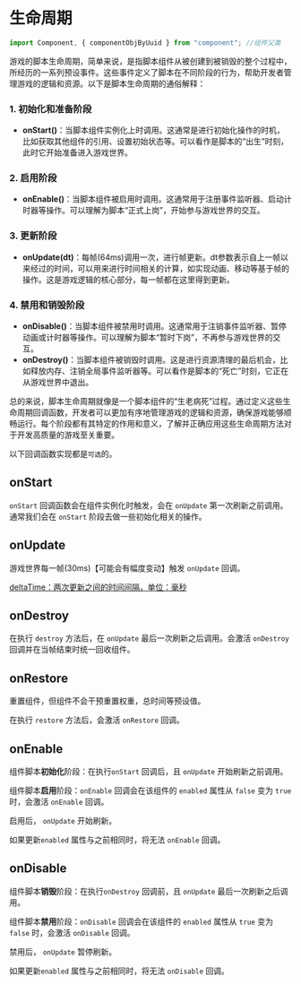 # 生命周期

```typescript
import Component, { componentObjByUuid } from "component"; //组件父类
```
游戏的脚本生命周期，简单来说，是指脚本组件从被创建到被销毁的整个过程中，所经历的一系列预设事件。这些事件定义了脚本在不同阶段的行为，帮助开发者管理游戏的逻辑和资源。以下是脚本生命周期的通俗解释：

### 1. 初始化和准备阶段
+ **onStart()**：当脚本组件实例化上时调用。这通常是进行初始化操作的时机，比如获取其他组件的引用、设置初始状态等。可以看作是脚本的“出生”时刻，此时它开始准备进入游戏世界。

### 2. 启用阶段
+ **onEnable()**：当脚本组件被启用时调用。这通常用于注册事件监听器、启动计时器等操作。可以理解为脚本“正式上岗”，开始参与游戏世界的交互。

### 3. 更新阶段
+ **onUpdate(dt)**：每帧(64ms)调用一次，进行帧更新。dt参数表示自上一帧以来经过的时间，可以用来进行时间相关的计算，如实现动画、移动等基于帧的操作。这是游戏逻辑的核心部分，每一帧都在这里得到更新。

### 4. 禁用和销毁阶段
+ **onDisable()**：当脚本组件被禁用时调用。这通常用于注销事件监听器、暂停动画或计时器等操作。可以理解为脚本“暂时下岗”，不再参与游戏世界的交互。
+ **onDestroy()**：当脚本组件被销毁时调用。这是进行资源清理的最后机会，比如释放内存、注销全局事件监听器等。可以看作是脚本的“死亡”时刻，它正在从游戏世界中退出。

总的来说，脚本生命周期就像是一个脚本组件的“生老病死”过程。通过定义这些生命周期回调函数，开发者可以更加有序地管理游戏的逻辑和资源，确保游戏能够顺畅运行。每个阶段都有其特定的作用和意义，了解并正确应用这些生命周期方法对于开发高质量的游戏至关重要。


以下回调函数实现都是`可选`的。

## onStart
`onStart` 回调函数会在组件实例化时触发，会在 `onUpdate`  第一次刷新之前调用。通常我们会在 `onStart` 阶段去做一些初始化相关的操作。

## onUpdate
游戏世界每一帧(30ms)【可能会有幅度变动】触发 `onUpdate` 回调。

<u>deltaTime：两次更新之间的时间间隔，单位：毫秒</u>

## onDestroy
在执行 `destroy` 方法后，在 `onUpdate`  最后一次刷新之后调用。会激活 `onDestroy` 回调并在当帧结束时统一回收组件。

## onRestore
重置组件，但组件不会干预重置权重，总时间等预设值。

在执行 `restore` 方法后，会激活 `onRestore` 回调。

## onEnable
组件脚本**初始化**阶段：在执行`onStart` 回调后，且 `onUpdate`  开始刷新之前调用。

组件脚本**启用**阶段：`onEnable` 回调会在该组件的 `enabled` 属性从 `false` 变为 `true` 时，会激活 `onEnable` 回调。

启用后， `onUpdate` 开始刷新。

如果更新`enabled` 属性与之前相同时，将无法 `onEnable` 回调。

## onDisable
组件脚本**销毁**阶段：在执行`onDestroy` 回调前，且 `onUpdate`  最后一次刷新之后调用。

组件脚本**禁用**阶段：`onDisable` 回调会在该组件的 `enabled` 属性从 `true` 变为 `false` 时，会激活 `onDisable` 回调。

禁用后， `onUpdate` 暂停刷新。

如果更新`enabled` 属性与之前相同时，将无法 `onDisable` 回调。
